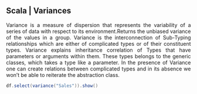 ## Scala | Variances
<div align="justify"> Variance is a measure of dispersion that represents the variability of a series of data with respect to its environment.Returns the unbiased variance of the values in a group. Variance is the interconnection of Sub-Typing relationships which are either of complicated types or of their constituent types. Variance explains inheritance correlation of Types that have parameters or arguments within them. These types belongs to the generic classes, which takes a type like a parameter. In the presence of Variance one can create relations between complicated types and in its absence we won’t be able to reiterate the abstraction class.</div>


```scala
df.select(variance("Sales")).show()
```
